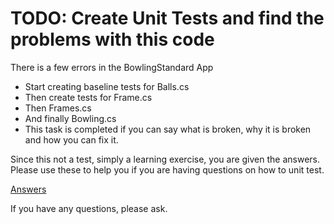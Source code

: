 # TODO: Create Unit Tests and find the problems with this code

There is a few errors in the BowlingStandard App

* Start creating baseline tests for Balls.cs
* Then create tests for Frame.cs
* Then Frames.cs
* And finally Bowling.cs
* This task is completed if you can say what is broken, why it is broken and how you can fix it.

Since this not a test, simply a learning exercise, you are given the answers. Please use these to help you if you are having questions on how to unit test.

[Answers](..Answers)

If you have any questions, please ask.